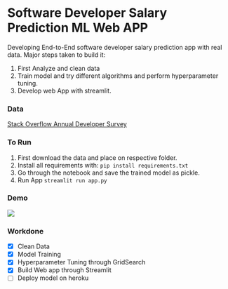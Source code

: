 # Software Developer Salary Prediction ML Web APP
Developing End-to-End software developer salary prediction app with real data. Major steps taken to build it:

1. First Analyze and clean data
2. Train model and try different algorithms and perform hyperparameter tuning.
3. Develop web App with streamlit.


### Data
[Stack Overflow Annual Developer Survey](https://insights.stackoverflow.com/survey)

### To Run
1. First download the data and place on respective folder.
2. Install all requirements with: `pip install requirements.txt`
3. Go through the notebook and save the trained model as pickle.
3. Run App `streamlit run app.py`

### Demo
![](record_demo.gif)

### Workdone
- [x] Clean Data
- [x] Model Training
- [x] Hyperparameter Tuning through GridSearch
- [x] Build Web app through Streamlit
- [ ] Deploy model on heroku